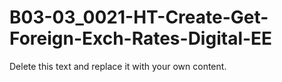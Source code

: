

# B03-03_0021-HT-Create-Get-Foreign-Exch-Rates-Digital-EE

Delete this text and replace it with your own content.
